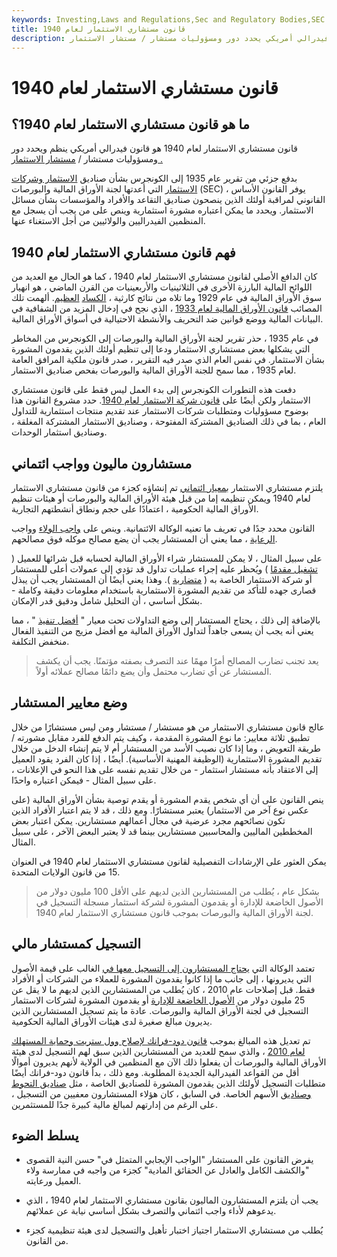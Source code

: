 ```yaml
---
keywords: Investing,Laws and Regulations,Sec and Regulatory Bodies,SEC
title: قانون مستشاري الاستثمار لعام 1940
description: قانون مستشاري الاستثمار لعام 1940 هو قانون فيدرالي أمريكي يحدد دور ومسؤوليات مستشار / مستشار الاستثمار.
---
```


# قانون مستشاري الاستثمار لعام 1940
## ما هو قانون مستشاري الاستثمار لعام 1940؟

قانون مستشاري الاستثمار لعام 1940 هو قانون فيدرالي أمريكي ينظم ويحدد دور ومسؤوليات مستشار / [مستشار الاستثمار .](/investmentadvisor)

بدفع جزئي من تقرير عام 1935 إلى الكونجرس بشأن صناديق [الاستثمار وشركات الاستثمار](/investmentcompany) التي أعدتها لجنة الأوراق المالية والبورصات (SEC) ، يوفر القانون الأساس القانوني لمراقبة أولئك الذين ينصحون صناديق التقاعد والأفراد والمؤسسات بشأن مسائل الاستثمار. ويحدد ما يمكن اعتباره مشورة استثمارية وينص على من يجب أن يسجل مع المنظمين الفيدراليين والولائيين من أجل الاستغناء عنها.

## فهم قانون مستشاري الاستثمار لعام 1940

كان الدافع الأصلي لقانون مستشاري الاستثمار لعام 1940 ، كما هو الحال مع العديد من اللوائح المالية البارزة الأخرى في الثلاثينيات والأربعينيات من القرن الماضي ، هو انهيار سوق الأوراق المالية في عام 1929 وما تلاه من نتائج كارثية ، [الكساد](/great_depression) [العظيم](/great_depression). ألهمت تلك المصائب [قانون الأوراق المالية لعام 1933](/securitiesact1933) ، الذي نجح في إدخال المزيد من الشفافية في البيانات المالية ووضع قوانين ضد التحريف والأنشطة الاحتيالية في أسواق الأوراق المالية.

في عام 1935 ، حذر تقرير لجنة الأوراق المالية والبورصات إلى الكونجرس من المخاطر التي يشكلها بعض مستشاري الاستثمار ودعا إلى تنظيم أولئك الذين يقدمون المشورة بشأن الاستثمار. في نفس العام الذي صدر فيه التقرير ، صدر قانون ملكية المرافق العامة لعام 1935 ، مما سمح للجنة الأوراق المالية والبورصات بفحص صناديق الاستثمار.

دفعت هذه التطورات الكونجرس إلى بدء العمل ليس فقط على قانون مستشاري الاستثمار ولكن أيضًا على [قانون شركة الاستثمار لعام 1940](/investmentcompanyact). حدد مشروع القانون هذا بوضوح مسؤوليات ومتطلبات شركات الاستثمار عند تقديم منتجات استثمارية للتداول العام ، بما في ذلك الصناديق المشتركة المفتوحة ، وصناديق الاستثمار المشتركة المغلقة ، وصناديق استثمار الوحدات.

## مستشارون ماليون وواجب ائتماني

يلتزم مستشاري الاستثمار [بمعيار ائتماني](/fiduciary) تم إنشاؤه كجزء من قانون مستشاري الاستثمار لعام 1940 ويمكن تنظيمه إما من قبل هيئة الأوراق المالية والبورصات أو هيئات تنظيم الأوراق المالية الحكومية ، اعتمادًا على حجم ونطاق أنشطتهم التجارية.

القانون محدد جدًا في تعريف ما تعنيه الوكالة الائتمانية. وينص على [واجب الولاء](/duty-loyalty) وواجب [الرعاية](/duty-care) ، مما يعني أن المستشار يجب أن يضع مصالح موكله فوق مصالحهم.

على سبيل المثال ، لا يمكن للمستشار شراء الأوراق المالية لحسابه قبل شرائها للعميل ( [تشغيل مقدمًا](/frontrunning) ) ويُحظر عليه إجراء عمليات تداول قد تؤدي إلى عمولات أعلى للمستشار أو شركة الاستثمار الخاصة به ( [متضاربة](/churning) ). وهذا يعني أيضًا أن المستشار يجب أن يبذل قصارى جهده للتأكد من تقديم المشورة الاستثمارية باستخدام معلومات دقيقة وكاملة - بشكل أساسي ، أن التحليل شامل ودقيق قدر الإمكان.

بالإضافة إلى ذلك ، يحتاج المستشار إلى وضع التداولات تحت معيار " [أفضل تنفيذ](/bestexecution) " ، مما يعني أنه يجب أن يسعى جاهداً لتداول الأوراق المالية مع أفضل مزيج من التنفيذ الفعال منخفض التكلفة.

> يعد تجنب تضارب المصالح أمرًا مهمًا عند التصرف بصفته مؤتمنًا. يجب أن يكشف المستشار عن أي تضارب محتمل وأن يضع دائمًا مصالح عملائه أولاً.

>

## وضع معايير المستشار

عالج قانون مستشاري الاستثمار من هو مستشار / مستشار ومن ليس مستشارًا من خلال تطبيق ثلاثة معايير: ما نوع المشورة المقدمة ، وكيف يتم الدفع للفرد مقابل مشورته / طريقة التعويض ، وما إذا كان نصيب الأسد من المستشار أم لا يتم إنشاء الدخل من خلال تقديم المشورة الاستثمارية (الوظيفة المهنية الأساسية). أيضًا ، إذا كان الفرد يقود العميل إلى الاعتقاد بأنه مستشار استثمار - من خلال تقديم نفسه على هذا النحو في الإعلانات ، على سبيل المثال - فيمكن اعتباره واحدًا.

ينص القانون على أن أي شخص يقدم المشورة أو يقدم توصية بشأن الأوراق المالية (على عكس نوع آخر من الاستثمار) يعتبر مستشارًا. ومع ذلك ، قد لا يتم اعتبار الأفراد الذين تكون نصائحهم مجرد عرضية في مجال أعمالهم مستشارين. يمكن اعتبار بعض المخططين الماليين والمحاسبين مستشارين بينما قد لا يعتبر البعض الآخر ، على سبيل المثال.

يمكن العثور على الإرشادات التفصيلية لقانون مستشاري الاستثمار لعام 1940 في العنوان 15 من قانون الولايات المتحدة.

> بشكل عام ، يُطلب من المستشارين الذين لديهم على الأقل 100 مليون دولار من الأصول الخاضعة للإدارة أو يقدمون المشورة لشركة استثمار مسجلة التسجيل في لجنة الأوراق المالية والبورصات بموجب قانون مستشاري الاستثمار لعام 1940.

>

## التسجيل كمستشار مالي

تعتمد الوكالة التي [يحتاج المستشارون إلى التسجيل معها في](/ria) الغالب على قيمة الأصول التي يديرونها ، إلى جانب ما إذا كانوا يقدمون المشورة للعملاء من الشركات أو الأفراد فقط. قبل إصلاحات عام 2010 ، كان يُطلب من المستشارين الذين لديهم ما لا يقل عن 25 مليون دولار من [الأصول الخاضعة للإدارة](/aum) أو يقدمون المشورة لشركات الاستثمار التسجيل في لجنة الأوراق المالية والبورصات. عادة ما يتم تسجيل المستشارين الذين يديرون مبالغ صغيرة لدى هيئات الأوراق المالية الحكومية.

تم تعديل هذه المبالغ بموجب [قانون دود-فرانك لإصلاح وول ستريت وحماية المستهلك](/dodd-frank-financial-regulatory-reform-bill) [لعام 2010](/dodd-frank-financial-regulatory-reform-bill) ، والذي سمح للعديد من المستشارين الذين سبق لهم التسجيل لدى هيئة الأوراق المالية والبورصات أن يفعلوا ذلك الآن مع المنظمين في الولاية لأنهم يديرون أموالًا أقل من القواعد الفيدرالية الجديدة المطلوبة. ومع ذلك ، بدأ قانون دود-فرانك أيضًا متطلبات التسجيل لأولئك الذين يقدمون المشورة للصناديق الخاصة ، مثل [صناديق التحوط وصناديق](/hedgefund) الأسهم الخاصة. في السابق ، كان هؤلاء المستشارون معفيين من التسجيل ، على الرغم من إدارتهم لمبالغ مالية كبيرة جدًا للمستثمرين.

## يسلط الضوء

- يفرض القانون على المستشار "الواجب الإيجابي المتمثل في" حسن النية القصوى "والكشف الكامل والعادل عن الحقائق المادية" كجزء من واجبه في ممارسة ولاء العميل ورعايته.

- يجب أن يلتزم المستشارون الماليون بقانون مستشاري الاستثمار لعام 1940 ، الذي يدعوهم لأداء واجب ائتماني والتصرف بشكل أساسي نيابة عن عملائهم.

- يُطلب من مستشاري الاستثمار اجتياز اختبار تأهيل والتسجيل لدى هيئة تنظيمية كجزء من القانون.


